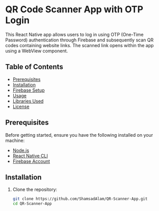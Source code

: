 # QR Code Scanner App with OTP Login

This React Native app allows users to log in using OTP (One-Time Password) authentication through Firebase and subsequently scan QR codes containing website links. The scanned link opens within the app using a WebView component.

## Table of Contents

- [Prerequisites](#prerequisites)
- [Installation](#installation)
- [Firebase Setup](#firebase-setup)
- [Usage](#usage)
- [Libraries Used](#libraries-used)
- [License](#license)

## Prerequisites

Before getting started, ensure you have the following installed on your machine:

- [Node.js](https://nodejs.org/)
- [React Native CLI](https://reactnative.dev/docs/environment-setup)
- [Firebase Account](https://firebase.google.com/)

## Installation

1. Clone the repository:

   ```bash
   git clone https://github.com/ShamsadAlam/QR-Scanner-App.git
   cd QR-Scanner-App
